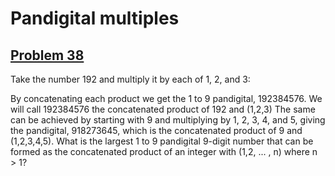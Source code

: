 # Pandigital multiples
## [Problem 38](https://projecteuler.net/problem=38)
Take the number 192 and multiply it by each of 1, 2, and 3:


By concatenating each product we get the 1 to 9 pandigital, 192384576. We will call 192384576 the concatenated product of 192 and (1,2,3)
The same can be achieved by starting with 9 and multiplying by 1, 2, 3, 4, and 5, giving the pandigital, 918273645, which is the concatenated product of 9 and (1,2,3,4,5).
What is the largest 1 to 9 pandigital 9-digit number that can be formed as the concatenated product of an integer with (1,2, ... , n) where n > 1?
